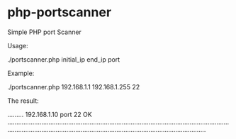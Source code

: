 # php-portscanner
Simple PHP port Scanner

Usage: 

./portscanner.php initial_ip end_ip port

Example: 

./portscanner.php 192.168.1.1 192.168.1.255 22

The result:

.........
192.168.1.10 port 22 OK
...........................................................................................................................................................................................................................................


